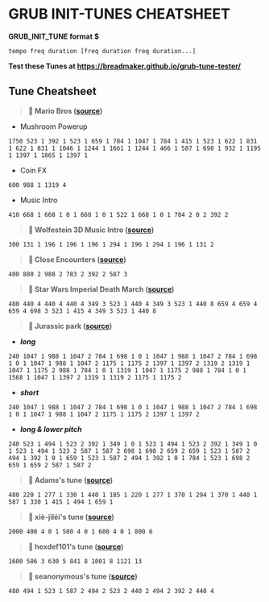 # GRUB INIT-TUNES CHEATSHEET

**GRUB_INIT_TUNE  format $**
```
tempo freq duration [freq duration freq duration...]
```
**Test these Tunes at https://breadmaker.github.io/grub-tune-tester/**

## Tune Cheatsheet
> **🎵 Mario Bros ([source](https://breadmaker.github.io/grub-tune-tester/))**

- Mushroom Powerup

`1750 523 1 392 1 523 1 659 1 784 1 1047 1 784 1 415 1 523 1 622 1 831 1 622 1 831 1 1046 1 1244 1 1661 1 1244 1 466 1 587 1 698 1 932 1 1195 1 1397 1 1865 1 1397 1`

- Coin FX

`600 988 1 1319 4`

- Music Intro

`410 668 1 668 1 0 1 668 1 0 1 522 1 668 1 0 1 784 2 0 2 392 2`

> **🎵 Wolfestein 3D Music Intro ([source](https://breadmaker.github.io/grub-tune-tester/))**

`300 131 1 196 1 196 1 196 1 294 1 196 1 294 1 196 1 131 2`

> **🎵 Close Encounters ([source](https://breadmaker.github.io/grub-tune-tester/))**

`400 880 2 988 2 783 2 392 2 587 3`

> **🎵 Star Wars Imperial Death March ([source](https://askubuntu.com/questions/76309/play-a-sound-before-or-after-grub-loads))**

`480 440 4 440 4 440 4 349 3 523 1 440 4 349 3 523 1 440 8 659 4 659 4 659 4 698 3 523 1 415 4 349 3 523 1 440 8`

> **🎵 Jurassic park ([source](https://forums.linuxmint.com/viewtopic.php?p=1515191&sid=a6454eee4e073c0814b3961ca3cf9877#p1515191))**

- ***long***

`240 1047 1 988 1 1047 2 784 1 698 1 0 1 1047 1 988 1 1047 2 784 1 698 1 0 1 1047 1 988 1 1047 2 1175 1 1175 2 1397 1 1397 2 1319 2 1319 1 1047 1 1175 2 988 1 784 1 0 1 1319 1 1047 1 1175 2 988 1 784 1 0 1 1568 1 1047 1 1397 2 1319 1 1319 2 1175 1 1175 2`

- ***short***

`240 1047 1 988 1 1047 2 784 1 698 1 0 1 1047 1 988 1 1047 2 784 1 698 1 0 1 1047 1 988 1 1047 2 1175 1 1175 2 1397 1 1397 2`

- ***long & lower pitch***

`240 523 1 494 1 523 2 392 1 349 1 0 1 523 1 494 1 523 2 392 1 349 1 0 1 523 1 494 1 523 2 587 1 587 2 698 1 698 2 659 2 659 1 523 1 587 2 494 1 392 1 0 1 659 1 523 1 587 2 494 1 392 1 0 1 784 1 523 1 698 2 659 1 659 2 587 1 587 2`

> **🎵 Adams's tune ([source](https://askubuntu.com/questions/76309/play-a-sound-before-or-after-grub-loads))**

`480 220 1 277 1 330 1 440 1 185 1 220 1 277 1 370 1 294 1 370 1 440 1 587 1 330 1 415 1 494 1 659 1`

> **🎵 xiè-jìléi's tune ([source](https://askubuntu.com/questions/76309/play-a-sound-before-or-after-grub-loads))**

`2000 400 4 0 1 500 4 0 1 600 4 0 1 800 6`

> **🎵 hexdef101's tune ([source](https://forums.linuxmint.com/viewtopic.php?p=906643&sid=95b774301945565e7b5fc7ea1874ac84#p906643))**

`1600 586 3 630 5 841 8 1001 8 1121 13`

> **🎵 seanonymous's tune ([source](https://forums.linuxmint.com/viewtopic.php?p=1238549&sid=95b774301945565e7b5fc7ea1874ac84#p1238549))**

`480 494 1 523 1 587 2 494 2 523 2 440 2 494 2 392 2 440 4`

